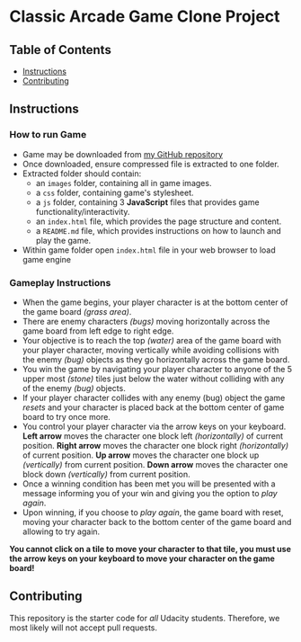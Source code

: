 # Classic Arcade Game Clone Project

## Table of Contents

- [Instructions](#instructions)
- [Contributing](#contributing)

## Instructions

### How to run Game
- Game may be downloaded from [my GitHub repository](https://github.com/spectre4300s/frontend-nanodegree-arcade-game)
- Once downloaded, ensure compressed file is extracted to one folder.
- Extracted folder should contain:
  - an `images` folder, containing all in game images.
  - a `css` folder, containing game's stylesheet.
  - a `js` folder, containing 3 **JavaScript** files that provides game functionality/interactivity.
  - an `index.html` file, which provides the page structure and content.
  - a `README.md` file, which provides instructions on how to launch and play the game.
- Within game folder open `index.html` file in your web browser to load game engine

### Gameplay Instructions
- When the game begins, your player character is at the bottom center of the game board _(grass area)_.
- There are enemy characters _(bugs)_ moving horizontally across the game board from left edge to right edge.
- Your objective is to reach the top _(water)_ area of the game board with your player character, moving vertically while avoiding collisions with the enemy _(bug)_ objects as they go horizontally across the game board.
- You win the game by navigating your player character to anyone of the 5 upper most _(stone)_ tiles just below the water without colliding with any of the enemy _(bug)_ objects.
- If your player character collides with any enemy (bug) object the game _resets_ and your character is placed back at the bottom center of game board to try once more.
- You control your player character via the arrow keys on your keyboard. **Left arrow** moves the character one block left _(horizontally)_ of current position.
**Right arrow** moves the character one block right _(horizontally)_ of current position.
**Up arrow** moves the character one block up _(vertically)_ from current position.
**Down arrow** moves the character one block down _(vertically)_ from current position.
- Once a winning condition has been met you will be presented with a message informing you of your win and giving you the option to _play again_.
- Upon winning, if you choose to _play again_, the game board with reset, moving your character back to the bottom center of the game board and allowing to try again.

**You cannot click on a tile to move your character to that tile, you must use the arrow keys on your keyboard to move your character on the game board!**

## Contributing

This repository is the starter code for _all_ Udacity students. Therefore, we most likely will not accept pull requests.
